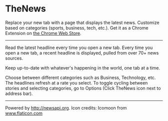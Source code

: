 TheNews
========
Replace your new tab with a page that displays the latest news. Customize based on categories (sports, business, tech, etc.). Get it as a Chrome Extension on [the Chrome Web Store](https://chrome.google.com/webstore/detail/thenews/klcmpkbpjpijllabgcldbmmgnianpamn).

-----

Read the latest headline every time you open a new tab.
Every time you open a new tab, a recent headline is displayed, pulled from over 70+ news sources.

Keep up-to-date with whatever's happening in the world, one tab at a time. 

Choose between different categories such as Business, Technology, etc. The headlines refresh at a rate you select. To toggle cycling between stories and selecting categories, go to Options (Click TheNews icon next to address bar).

-----

Powered by http://newsapi.org. Icon credits: Icomoon from www.flaticon.com

